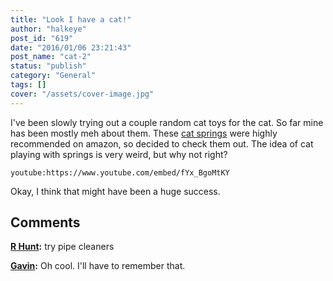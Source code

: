 ```yaml
---
title: "Look I have a cat!"
author: "halkeye"
post_id: "619"
date: "2016/01/06 23:21:43"
post_name: "cat-2"
status: "publish"
category: "General"
tags: []
cover: "/assets/cover-image.jpg"
---
```


I've been slowly trying out a couple random cat toys for the cat. So far mine has been mostly meh about them. These [cat springs](https://www.amazon.ca/gp/product/B000CMKHDG?) were highly recommended on amazon, so decided to check them out. The idea of cat playing with springs is very weird, but why not right?

`youtube:https://www.youtube.com/embed/fYx_BgoMtKY`

Okay, I think that might have been a huge success.

## Comments

**[R Hunt](#5728 "2016-01-06 23:51:00"):** try pipe cleaners

**[Gavin](#5729 "2016-01-07 00:07:00"):** Oh cool. I'll have to remember that.

